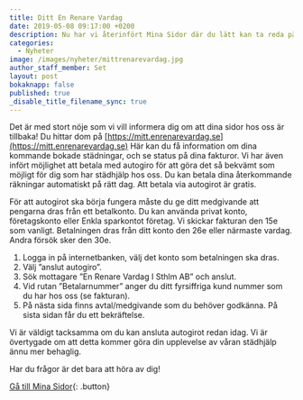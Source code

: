 ```yaml
---
title: Ditt En Renare Vardag
date: 2019-05-08 09:17:00 +0200
description: Nu har vi återinfört Mina Sidor där du lätt kan ta reda på dina kommande bokade städningar, och se status på dina fakturor.
categories: 
  - Nyheter
image: /images/nyheter/mittrenarevardag.jpg
author_staff_member: Set
layout: post
bokaknapp: false
published: true
_disable_title_filename_sync: true
---
```


Det &auml;r med stort n&ouml;je som vi vill informera dig om att dina sidor hos oss &auml;r tillbaka\! Du hittar dom p&aring; [https://mitt.enrenarevardag.se](https://mitt.enrenarevardag.se) H&auml;r kan du f&aring; information om dina kommande bokade st&auml;dningar, och se status p&aring; dina fakturor. Vi har &auml;ven inf&ouml;rt m&ouml;jlighet att betala med autogiro f&ouml;r att g&ouml;ra det s&aring; bekv&auml;mt som m&ouml;jligt f&ouml;r dig som har st&auml;dhj&auml;lp hos oss. Du kan betala dina &aring;terkommande r&auml;kningar automatiskt p&aring; r&auml;tt dag. Att betala via autogirot &auml;r gratis.

F&ouml;r att autogirot ska b&ouml;rja fungera m&aring;ste du ge ditt medgivande att pengarna dras fr&aring;n ett betalkonto. Du kan anv&auml;nda privat konto, f&ouml;retagskonto eller Enkla sparkontot f&ouml;retag. Vi skickar fakturan den 15e som vanligt. Betalningen dras fr&aring;n ditt konto den 26e eller n&auml;rmaste vardag. Andra f&ouml;rs&ouml;k sker den 30e.

1. Logga in p&aring; internetbanken, v&auml;lj det konto som betalningen ska dras.
2. V&auml;lj ”anslut autogiro”.
3. S&ouml;k mottagare ”En Renare Vardag I Sthlm AB” och anslut.
4. Vid rutan ”Betalarnummer” anger du ditt fyrsiffriga kund nummer som du har hos oss (se fakturan).
5. P&aring; n&auml;sta sida finns avtal/medgivande som du beh&ouml;ver godk&auml;nna. P&aring; sista sidan f&aring;r du ett bekr&auml;ftelse.

Vi &auml;r v&auml;ldigt tacksamma om du kan ansluta autogirot redan idag. Vi &auml;r &ouml;vertygade om att detta kommer g&ouml;ra din upplevelse av v&aring;ran st&auml;dhj&auml;lp &auml;nnu mer behaglig.

Har du fr&aring;gor &auml;r det bara att h&ouml;ra av dig\!

[G&aring; till Mina Sidor](https://mitt.enrenarevardag.se){: .button}